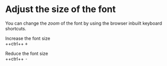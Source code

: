 # Adjust the size of the font

You can change the _zoom_ of the font by using the browser inbuilt keyboard shortcuts.

Increase the font size<br> ++ctrl++ <kbd>+</kbd>

Reduce the font size<br> ++ctrl++ <kbd>-</kbd>
